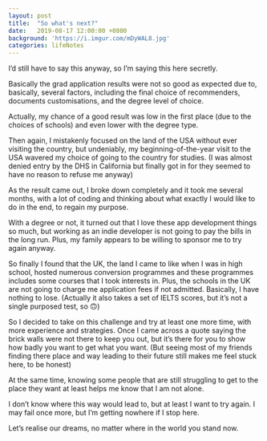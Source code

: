 ```yaml
---
layout: post
title:  "So what's next?"
date:   2019-08-17 12:00:00 +0800
background: 'https://i.imgur.com/mDyWAL8.jpg'
categories: lifeNotes
---
```


I’d still have to say this anyway, so I’m saying this here secretly.

Basically the grad application results were not so good as expected due to, basically, several factors, including the final choice of recommenders, documents customisations, and the degree level of choice.

Actually, my chance of a good result was low in the first place (due to the choices of schools) and even lower with the degree type.

Then again, I mistakenly focused on the land of the USA without ever visiting the country, but undeniably, my beginning-of-the-year visit to the USA wavered my choice of going to the country for studies. (I was almost denied entry by the DHS in California but finally got in for they seemed to have no reason to refuse me anyway)

As the result came out, I broke down completely and it took me several months, with a lot of coding and thinking about what exactly I would like to do in the end, to regain my purpose.

With a degree or not, it turned out that I love these app development things so much, but working as an indie developer is not going to pay the bills in the long run. Plus, my family appears to be willing to sponsor me to try again anyway.

So finally I found that the UK, the land I came to like when I was in high school, hosted numerous conversion programmes and these programmes includes some courses that I took interests in. Plus, the schools in the UK are not going to charge me application fees if not admitted. Basically, I have nothing to lose. (Actually it also takes a set of IELTS scores, but it’s not a single purposed test, so 🙃)

So I decided to take on this challenge and try at least one more time, with more experience and strategies. Once I came across a quote saying the brick walls were not there to keep you out, but it’s there for you to show how badly you want to get what you want. (But seeing most of my friends finding there place and way leading to their future still makes me feel stuck here, to be honest)

At the same time, knowing some people that are still struggling to get to the place they want at least helps me know that I am not alone.

I don’t know where this way would lead to, but at least I want to try again. I may fail once more, but I’m getting nowhere if I stop here.

Let’s realise our dreams, no matter where in the world you stand now.
